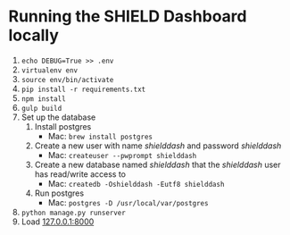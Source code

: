 # Running the SHIELD Dashboard locally

1. `echo DEBUG=True >> .env`
2. `virtualenv env`
3. `source env/bin/activate`
4. `pip install -r requirements.txt`
5. `npm install`
6. `gulp build`
7. Set up the database
    1. Install postgres
        * Mac: `brew install postgres`
    2. Create a new user with name *shielddash* and password *shielddash*
        * Mac: `createuser --pwprompt shielddash`
    3. Create a new database named *shielddash* that the *shielddash* user has
       read/write access to
        * Mac: `createdb -Oshielddash -Eutf8 shielddash`
    4. Run postgres
        * Mac: `postgres -D /usr/local/var/postgres`
8. `python manage.py runserver`
9. Load [127.0.0.1:8000](http://127.0.0.1:8000)
